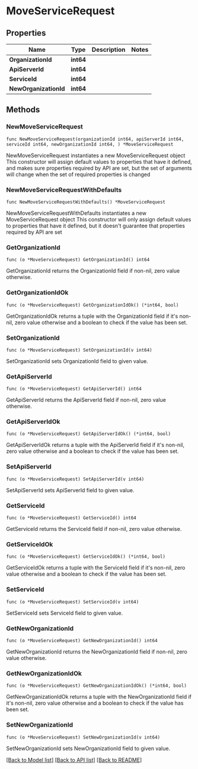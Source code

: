 # MoveServiceRequest

## Properties

Name | Type | Description | Notes
------------ | ------------- | ------------- | -------------
**OrganizationId** | **int64** |  | 
**ApiServerId** | **int64** |  | 
**ServiceId** | **int64** |  | 
**NewOrganizationId** | **int64** |  | 

## Methods

### NewMoveServiceRequest

`func NewMoveServiceRequest(organizationId int64, apiServerId int64, serviceId int64, newOrganizationId int64, ) *MoveServiceRequest`

NewMoveServiceRequest instantiates a new MoveServiceRequest object
This constructor will assign default values to properties that have it defined,
and makes sure properties required by API are set, but the set of arguments
will change when the set of required properties is changed

### NewMoveServiceRequestWithDefaults

`func NewMoveServiceRequestWithDefaults() *MoveServiceRequest`

NewMoveServiceRequestWithDefaults instantiates a new MoveServiceRequest object
This constructor will only assign default values to properties that have it defined,
but it doesn't guarantee that properties required by API are set

### GetOrganizationId

`func (o *MoveServiceRequest) GetOrganizationId() int64`

GetOrganizationId returns the OrganizationId field if non-nil, zero value otherwise.

### GetOrganizationIdOk

`func (o *MoveServiceRequest) GetOrganizationIdOk() (*int64, bool)`

GetOrganizationIdOk returns a tuple with the OrganizationId field if it's non-nil, zero value otherwise
and a boolean to check if the value has been set.

### SetOrganizationId

`func (o *MoveServiceRequest) SetOrganizationId(v int64)`

SetOrganizationId sets OrganizationId field to given value.


### GetApiServerId

`func (o *MoveServiceRequest) GetApiServerId() int64`

GetApiServerId returns the ApiServerId field if non-nil, zero value otherwise.

### GetApiServerIdOk

`func (o *MoveServiceRequest) GetApiServerIdOk() (*int64, bool)`

GetApiServerIdOk returns a tuple with the ApiServerId field if it's non-nil, zero value otherwise
and a boolean to check if the value has been set.

### SetApiServerId

`func (o *MoveServiceRequest) SetApiServerId(v int64)`

SetApiServerId sets ApiServerId field to given value.


### GetServiceId

`func (o *MoveServiceRequest) GetServiceId() int64`

GetServiceId returns the ServiceId field if non-nil, zero value otherwise.

### GetServiceIdOk

`func (o *MoveServiceRequest) GetServiceIdOk() (*int64, bool)`

GetServiceIdOk returns a tuple with the ServiceId field if it's non-nil, zero value otherwise
and a boolean to check if the value has been set.

### SetServiceId

`func (o *MoveServiceRequest) SetServiceId(v int64)`

SetServiceId sets ServiceId field to given value.


### GetNewOrganizationId

`func (o *MoveServiceRequest) GetNewOrganizationId() int64`

GetNewOrganizationId returns the NewOrganizationId field if non-nil, zero value otherwise.

### GetNewOrganizationIdOk

`func (o *MoveServiceRequest) GetNewOrganizationIdOk() (*int64, bool)`

GetNewOrganizationIdOk returns a tuple with the NewOrganizationId field if it's non-nil, zero value otherwise
and a boolean to check if the value has been set.

### SetNewOrganizationId

`func (o *MoveServiceRequest) SetNewOrganizationId(v int64)`

SetNewOrganizationId sets NewOrganizationId field to given value.



[[Back to Model list]](../README.md#documentation-for-models) [[Back to API list]](../README.md#documentation-for-api-endpoints) [[Back to README]](../README.md)


